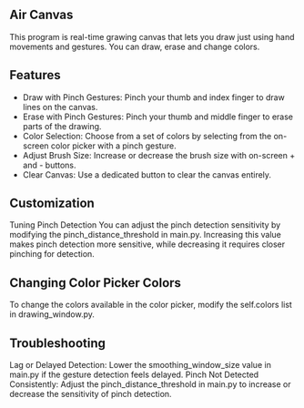## Air Canvas
This program is real-time grawing canvas that lets you draw just using hand movements and gestures. You can draw, erase and change colors.

## Features
- Draw with Pinch Gestures: Pinch your thumb and index finger to draw lines on the canvas.
- Erase with Pinch Gestures: Pinch your thumb and middle finger to erase parts of the drawing.
- Color Selection: Choose from a set of colors by selecting from the on-screen color picker with a pinch gesture.
- Adjust Brush Size: Increase or decrease the brush size with on-screen + and - buttons.
- Clear Canvas: Use a dedicated button to clear the canvas entirely.

## Customization
Tuning Pinch Detection
You can adjust the pinch detection sensitivity by modifying the pinch_distance_threshold in main.py. Increasing this value makes pinch detection more sensitive, while decreasing it requires closer pinching for detection.

## Changing Color Picker Colors
To change the colors available in the color picker, modify the self.colors list in drawing_window.py.

## Troubleshooting
Lag or Delayed Detection: Lower the smoothing_window_size value in main.py if the gesture detection feels delayed.
Pinch Not Detected Consistently: Adjust the pinch_distance_threshold in main.py to increase or decrease the sensitivity of pinch detection.
